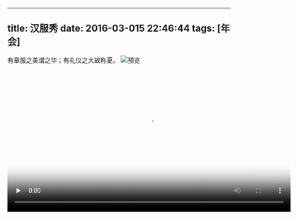 
---
title: 汉服秀
date: 2016-03-015 22:46:44
tags: [年会]
---
有章服之美谓之华；有礼仪之大故称夏。
![预览](http://7xrw48.com1.z0.glb.clouddn.com/images%2F2016%2F3%2F15%2Fpreview.jpg/w640)

<video id="video" controls="" preload="none" width="640" poster="http://7xrw48.com1.z0.glb.clouddn.com/images%2F2016%2F3%2F15%2Fposter.jpg">
      <source id="rmvb" src="http://oeu9ic4uq.bkt.clouddn.com/video/2016/3/15/annual-meeting.mp4" type="video/mp4">
      <p>Your user agent does not support the HTML5 Video element.</p>
    </video>

    